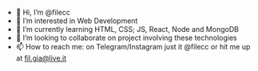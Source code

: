 - 👋 Hi, I’m @filecc
- 👀 I’m interested in Web Development
- 🌱 I’m currently learning HTML, CSS; JS, React, Node and MongoDB
- 💞️ I’m looking to collaborate on project involving these technologies
- 📫 How to reach me: on Telegram/Instagram just it @filecc or hit me up at fil.gia@live.it


